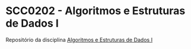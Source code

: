 # SCC0202 - Algoritmos e Estruturas de Dados I

Repositório da disciplina [Algoritmos e Estruturas de Dados I](https://uspdigital.usp.br/jupiterweb/obterDisciplina?sgldis=SCC0202&verdis=1)
